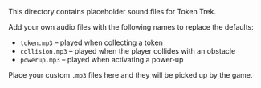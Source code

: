 This directory contains placeholder sound files for Token Trek.

Add your own audio files with the following names to replace the defaults:

- `token.mp3` – played when collecting a token
- `collision.mp3` – played when the player collides with an obstacle
- `powerup.mp3` – played when activating a power‑up

Place your custom `.mp3` files here and they will be picked up by the game.
